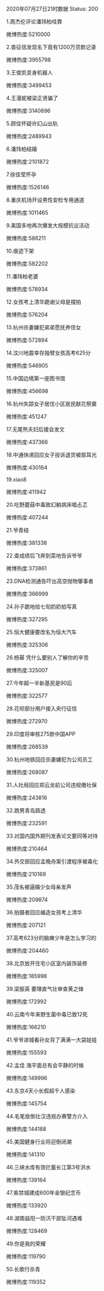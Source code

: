 2020年07月27日21时数据
Status: 200

1.周杰伦评论潘玮柏哇靠

微博热度:5210000

2.查征信发现名下竟有1200万贷款记录

微博热度:3955798

3.王俊凯变身机器人

微博热度:3499453

4.王漫妮被梁正贤骗了

微博热度:3140896

5.顾佳怀疑许幻山出轨

微博热度:2489943

6.潘玮柏结婚

微博热度:2101872

7.徐佳莹怀孕

微博热度:1526146

8.重庆机场开设男性安检专用通道

微博热度:1011465

9.美国多地再次爆发大规模抗议活动

微博热度:586211

10.痕迹下架

微博热度:582202

11.潘玮柏老婆

微博热度:578934

12.女孩考上清华跪谢父母是摆拍

微博热度:576204

13.杭州杀妻嫌犯弟弟愿抚养侄女

微博热度:572894

14.汶川地震幸存独臂女孩高考625分

微博热度:546905

15.中国边境第一座图书馆

微博热度:456698

16.杭州失踪女子居住小区居民献花祭奠

微博热度:451247

17.无尾熊夫妇后援会发文

微博热度:437366

18.中通快递回应女子投诉退货被扇耳光

微博热度:430164

19.xiao8

微博热度:411942

20.吃野蘑菇中毒致幻躺病床唱忐忑

微博热度:407244

21.爷青结

微博热度:381338

22.查成绩后飞奔到菜地告诉爷爷

微博热度:373861

23.DNA检测通告吓出高空抛物肇事者

微博热度:366999

24.孙子跪地给七旬奶奶拍写真

微博热度:327295

25.恒大健康要改名为恒大汽车

微博热度:325306

26.杨幂 凭什么要别人了解你的辛苦

微博热度:325007

27.今年超一半新基民是90后

微博热度:322577

28.花呗部分用户接入央行征信

微博热度:272970

29.印度将审核275款中国APP

微博热度:268539

30.杭州地铁回应杀妻嫌犯为公司员工

微博热度:268087

31.人社局回应郑云龙前公司违规缴社保

微博热度:243816

32.跑男青岛路透

微博热度:232591

33.对国内国外期刊发表论文要同等对待

微博热度:210464

34.外交部回应孟晚舟案引渡程序被毒化

微博热度:210169

35.茂名被逼婚少女母亲发声

微博热度:209874

36.拍摄者回应编造女孩考上清华

微博热度:207121

37.高考623分的脑瘫少年是怎么学习的

微博热度:204460

38.北京放开住宅小区室内装饰装修

微博热度:185998

39.梁振英 要理直气壮审查黄之锋

微博热度:172992

40.云南今年来野生菌中毒已致12死

微博热度:166210

41.爷爷进城看孙女背了满满一大袋娃娃

微博热度:155593

42.孟佳 海平面总有会平静的时候

微博热度:149996

43.东京4天小长假超千人感染

微博热度:145754

44.毛笔放倒壮汉违规办赛警方介入

微博热度:144188

45.美国健身行业将迎倒闭潮

微博热度:141310

46.三峡水库有效拦蓄长江第3号洪水

微博热度:139164

47.紫禁城建成600年金银纪念币

微博热度:133920

48.湖南益阳一防汛干部坠河遇难

微博热度:128469

49.你是我的荣耀

微博热度:119790

50.长歌行杀青

微博热度:119352

